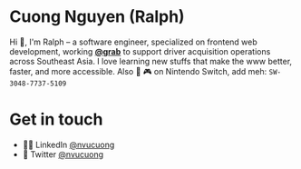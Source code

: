 # Cuong Nguyen (Ralph)
Hi 👋, I'm Ralph – a software engineer, specialized on frontend web development, working [**@grab**](https://github.com/grab) to support driver acquisition operations across Southeast Asia. I love learning new stuffs that make the www better, faster, and more accessible. Also 💖 🎮 on Nintendo Switch, add meh: `SW-3048-7737-5109`

# Get in touch
- 👨‍💻 LinkedIn [@nvucuong](https://www.linkedin.com/in/nvucuong/)
- 🐧 Twitter [@nvucuong](https://twitter.com/nvucuong)
